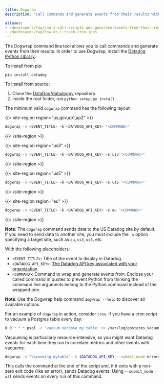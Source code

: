 ```yaml
---
title: Dogwrap
description: "Call commands and generate events from their results with Dogwrap"

aliases:
- /developers/faq/can-i-call-scripts-and-generate-events-from-their-results
- /dashboards/faq/how-do-i-track-cron-jobs
---
```


The Dogwrap command line tool allows you to call commands and generate events from their results. In order to use Dogwrap, install the [Datadog Python Library][1]:

To install from pip:

```text
pip install datadog
```

To install from source:

1. Clone the [DataDog/datadogpy][1] repository.
2. Inside the root folder, run `python setup.py install`.

The minimum valid `dogwrap` command has the following layout:

{{< site-region region="us,gov,ap1,ap2" >}}
```bash
dogwrap -n <EVENT_TITLE> -k <DATADOG_API_KEY> "<COMMAND>"
```
{{< /site-region >}}

{{< site-region region="us3" >}}
```bash
dogwrap -n <EVENT_TITLE> -k <DATADOG_API_KEY> -s us3 "<COMMAND>"
```
{{< /site-region >}}

{{< site-region region="us5" >}}
```bash
dogwrap -n <EVENT_TITLE> -k <DATADOG_API_KEY> -s us5 "<COMMAND>"
```
{{< /site-region >}}

{{< site-region region="eu" >}}
```bash
dogwrap -n <EVENT_TITLE> -k <DATADOG_API_KEY> -s eu "<COMMAND>"
```
{{< /site-region >}}

**Note**: The `dogwrap` command sends data to the US Datadog site by default. If you need to send data to another site, you must include the `-s` option specifying a target site, such as `eu`, `us3`, `us5`, etc.

With the following placeholders:

* `<EVENT_TITLE>`: Title of the event to display in Datadog.
* `<DATADOG_API_KEY>`: [The Datadog API key associated with your organization][2].
* `<COMMAND>`: Command to wrap and generate events from. Enclose your called command in quotes to prevent Python from thinking the command line arguments belong to the Python command instead of the wrapped one.

**Note**: Use the Dogwrap help command `dogwrap --help` to discover all available options.

For an example of `dogwrap` in action, consider `cron`. If you have a cron script to vacuum a Postgres table every day:

```bash
0 0 * * * psql -c 'vacuum verbose my_table' >> /var/log/postgres_vacuums.log 2>&1
```

Vacuuming is particularly resource-intensive, so you might want Datadog events for each time they run to correlate metrics and other events with vacuums:

```bash
dogwrap -n "Vacuuming mytable" -k $DATADOG_API_KEY --submit_mode errors "psql -c 'vacuum verbose my_table' 2>&1 /var/log/postgres_vacuums.log"
```

This calls the command at the end of the script and, if it exits with a non-zero exit code (like an error), sends Datadog events. Using `--submit_mode all` sends events on every run of this command.

[1]: https://github.com/DataDog/datadogpy
[2]: https://app.datadoghq.com/organization-settings/api-keys

